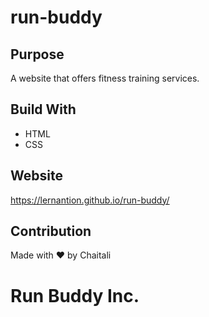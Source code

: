 # run-buddy

## Purpose
A website that offers fitness training services.

## Build With
* HTML
* CSS

## Website
https://lernantion.github.io/run-buddy/

## Contribution
Made with ❤️ by Chaitali

# Run Buddy Inc.
